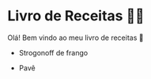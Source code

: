 # Livro de Receitas :woman_cook:

Olá! Bem vindo ao meu livro de receitas :wave:

- Strogonoff de frango

- Pavê

  

 
